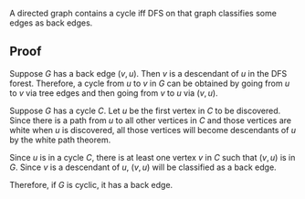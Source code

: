A directed graph contains a cycle iff DFS on that graph classifies some edges as back edges.

## Proof

Suppose $G$ has a back edge $(v, u)$.
Then $v$ is a descendant of $u$ in the DFS forest.
Therefore, a cycle from $u$ to $v$ in $G$ can be obtained by
going from $u$ to $v$ via tree edges and then going from $v$ to $u$ via $(v, u)$.

Suppose $G$ has a cycle $C$.
Let $u$ be the first vertex in $C$ to be discovered.
Since there is a path from $u$ to all other vertices in $C$
and those vertices are white when $u$ is discovered,
all those vertices will become descendants of $u$
by the white path theorem.

Since $u$ is in a cycle $C$, there is at least one vertex $v$ in $C$
such that $(v, u)$ is in $G$. Since $v$ is a descendant of $u$,
$(v, u)$ will be classified as a back edge.

Therefore, if $G$ is cyclic, it has a back edge.
